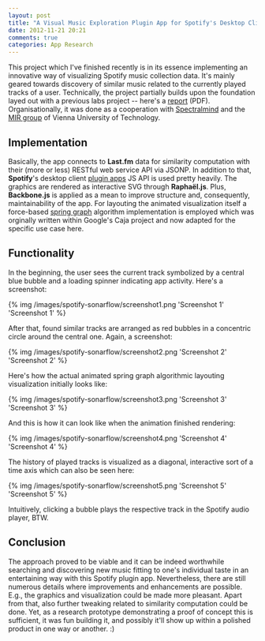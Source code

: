 ```yaml
---
layout: post
title: "A Visual Music Exploration Plugin App for Spotify's Desktop Client"
date: 2012-11-21 20:21
comments: true
categories: App Research
---
```



This project which I've finished recently is in its essence implementing an innovative way of visualizing Spotify music collection data. It's mainly geared towards discovery of similar music related to the currently played tracks of a user. Technically, the project partially builds upon the foundation layed out with a previous labs project -- here's a [report](http://sftb.herokuapp.com/docs/report.pdf) (PDF). Organisationally, it was done as a cooperation with [Spectralmind](http://www.spectralmind.com/) and the [MIR group](http://ifs.tuwien.ac.at/mir/) of Vienna University of Technology.


## Implementation

Basically, the app connects to **Last.fm** data for similarity computation with their (more or less) RESTful web service API via JSONP. In addition to that, **Spotify**'s desktop client [plugin apps](https://developer.spotify.com/technologies/apps/) JS API is used pretty heavily. The graphics are rendered as interactive SVG through **Raphaël.js**. Plus, **Backbone.js** is applied as a mean to improve structure and, consequently, maintainability of the app. For layouting the animated visualization itself a force-based [spring graph](http://en.wikipedia.org/wiki/Force-based_algorithms_%28graph_drawing%29) algorithm implementation is employed which was orginally written within Google's Caja project and now adapted for the specific use case here.


## Functionality

In the beginning, the user sees the current track symbolized by a central blue bubble and a loading spinner indicating app activity. Here's a screenshot:

{% img /images/spotify-sonarflow/screenshot1.png 'Screenshot 1' 'Screenshot 1' %}

After that, found similar tracks are arranged as red bubbles in a concentric circle around the central one. Again, a screenshot:

{% img /images/spotify-sonarflow/screenshot2.png 'Screenshot 2' 'Screenshot 2' %}

Here's how the actual animated spring graph algorithmic layouting visualization initially looks like:

{% img /images/spotify-sonarflow/screenshot3.png 'Screenshot 3' 'Screenshot 3' %}

And this is how it can look like when the animation finished rendering:

{% img /images/spotify-sonarflow/screenshot4.png 'Screenshot 4' 'Screenshot 4' %}

The history of played tracks is visualized as a diagonal, interactive sort of a time axis which can also be seen here:

{% img /images/spotify-sonarflow/screenshot5.png 'Screenshot 5' 'Screenshot 5' %}

Intuitively, clicking a bubble plays the respective track in the Spotify audio player, BTW.


## Conclusion

The approach proved to be viable and it can be indeed worthwhile searching and discovering new music fitting to one's individual taste in an entertaining way with this Spotify plugin app. Nevertheless, there are still numerous details where improvements and enhancements are possible. E.g., the graphics and visualization could be made more pleasant. Apart from that, also further tweaking related to similarity computation could be done. Yet, as a research prototype demonstrating a proof of concept this is sufficient, it was fun building it, and possibly it'll show up within a polished product in one way or another. :)
